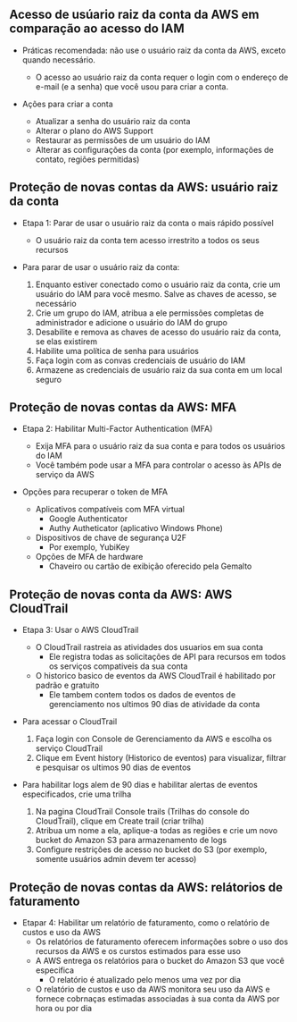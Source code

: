 ## Acesso de usúario raiz da conta da AWS em comparação ao acesso do IAM

- Práticas recomendada: não use o usuário raiz da conta da AWS, exceto quando necessário.
    - O acesso ao usuário raiz da conta requer o login com o endereço de e-mail (e a senha) que você usou para criar a conta.

- Ações para criar a conta
    - Atualizar a senha do usuário raiz da conta
    - Alterar o plano do AWS Support
    - Restaurar as permissões de um usuário do IAM
    - Alterar as configurações da conta (por exemplo, informações de contato, regiões permitidas)

## Proteção de novas contas da AWS: usuário raiz da conta

- Etapa 1: Parar de usar o usuário raiz da conta o mais rápido possível
    - O usuário raiz da conta tem acesso irrestrito a todos os seus recursos

- Para parar de usar o usuário raiz da conta:
    1. Enquanto estiver conectado como o usuário raiz da conta, crie um usuário do IAM para você mesmo. Salve as chaves de acesso, se necessário
    2. Crie um grupo do IAM, atribua a ele permissões completas de administrador e adicione o usuário do IAM do grupo
    3. Desabilite e remova as chaves de acesso do usuário raiz da conta, se elas existirem
    4. Habilite uma política de senha para usuários
    5. Faça login com as convas credenciais de usuário do IAM
    6. Armazene as credenciais de usuário raiz da sua conta em um local seguro

## Proteção de novas contas da AWS: MFA

- Etapa 2: Habilitar Multi-Factor Authentication (MFA)
    - Exija MFA para o usuário raiz da sua conta e para todos os usuários do IAM
    - Você também pode usar a MFA para controlar o acesso às APIs de serviço da AWS

- Opções para recuperar o token de MFA 
    - Aplicativos compatíveis com MFA virtual
        - Google Authenticator
        - Authy Autheticator (aplicativo Windows Phone)
    - Dispositivos de chave de segurança U2F
        - Por exemplo, YubiKey
    - Opções de MFA de hardware
        - Chaveiro ou cartão de exibição oferecido pela Gemalto

## Proteção de novas conta da AWS: AWS CloudTrail

- Etapa 3: Usar o AWS CloudTrail
    - O CloudTrail rastreia as atividades dos usuarios em sua conta
        - Ele registra todas as solicitações de API para recursos em todos os serviços compativeis da sua conta
    - O historico basico de eventos da AWS CloudTrail é habilitado por padrão e gratuito
        - Ele tambem contem todos os dados de eventos de gerenciamento nos ultimos 90 dias de atividade da conta

- Para acessar o CloudTrail
    1. Faça login con Console de Gerenciamento da AWS e escolha os serviço CloudTrail
    2. Clique em Event history (Historico de eventos) para visualizar, filtrar e pesquisar os ultimos 90 dias de eventos

- Para habilitar logs alem de 90 dias e habilitar alertas de eventos especificados, crie uma trilha
    1. Na pagina CloudTrail Console trails (Trilhas do console do CloudTrail), clique em Create trail (criar trilha)
    2. Atribua um nome a ela, aplique-a todas as regiões e crie um novo bucket do Amazon S3 para armazenamento de logs
    3. Configure restrições de acesso no bucket do S3 (por exemplo, somente usuários admin devem ter acesso)

## Proteção de novas contas da AWS: relátorios de faturamento 

- Etapar 4: Habilitar um relatório de faturamento, como o relatório de custos e uso da AWS
    - Os relatórios de faturamento oferecem informações sobre o uso dos recursos da AWS e os curstos estimados para esse uso
    - A AWS entrega os relatórios para o bucket do Amazon S3 que você especifica
        - O relatório é atualizado pelo menos uma vez por dia
    - O relatório de custos e uso da AWS monitora seu uso da AWS e fornece cobrnaças estimadas associadas à sua conta da AWS por hora ou por dia
